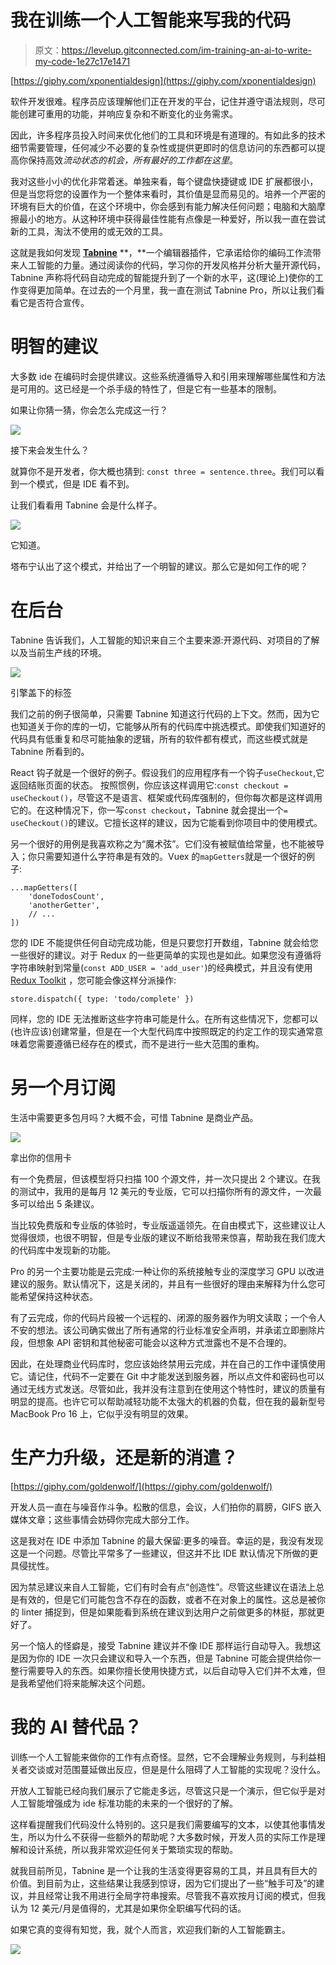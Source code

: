# 我在训练一个人工智能来写我的代码

> 原文：<https://levelup.gitconnected.com/im-training-an-ai-to-write-my-code-1e27c17e1471>

[https://giphy.com/xponentialdesign](https://giphy.com/xponentialdesign)

软件开发很难。程序员应该理解他们正在开发的平台，记住并遵守语法规则，尽可能创建可重用的功能，并响应复杂和不断变化的业务需求。

因此，许多程序员投入时间来优化他们的工具和环境是有道理的。有如此多的技术细节需要管理，任何减少不必要的复杂性或提供更即时的信息访问的东西都可以提高你保持高效*流动状态的机会，所有最好的工作都在这里*。

我对这些小小的优化非常着迷。单独来看，每个键盘快捷键或 IDE 扩展都很小，但是当您将您的设置作为一个整体来看时，其价值是显而易见的。培养一个严密的环境有巨大的价值，在这个环境中，你会感到有能力解决任何问题；电脑和大脑摩擦最小的地方。从这种环境中获得最佳性能有点像是一种爱好，所以我一直在尝试新的工具，淘汰不使用的或无效的工具。

这就是我如何发现 [**Tabnine**](https://www.tabnine.com/) **，**一个编辑器插件，它承诺给你的编码工作流带来人工智能的力量。通过阅读你的代码，学习你的开发风格并分析大量开源代码，Tabnine 声称将代码自动完成的智能提升到了一个新的水平，这(理论上)使你的工作变得更加简单。在过去的一个月里，我一直在测试 Tabnine Pro，所以让我们看看它是否符合宣传。

# 明智的建议

大多数 ide 在编码时会提供建议。这些系统遵循导入和引用来理解哪些属性和方法是可用的。这已经是一个杀手级的特性了，但是它有一些基本的限制。

如果让你猜一猜，你会怎么完成这一行？

![](img/b84e4c52627a314d1111abd644922f8b.png)

接下来会发生什么？

就算你不是开发者，你大概也猜到:
`const three = sentence.three`。我们可以看到一个模式，但是 IDE 看不到。

让我们看看用 Tabnine 会是什么样子。

![](img/b7d410b7b363503c84a74e094d9e0cb7.png)

它知道。

塔布宁认出了这个模式，并给出了一个明智的建议。那么它是如何工作的呢？

# 在后台

Tabnine 告诉我们，人工智能的知识来自三个主要来源:开源代码、对项目的了解以及当前生产线的环境。

![](img/1b142dbb9b4a107ea868fe071ae21ff9.png)

引擎盖下的标签

我们之前的例子很简单，只需要 Tabnine 知道这行代码的上下文。然而，因为它也知道关于你的库的一切，它能够从所有的代码库中挑选模式。即使我们知道好的代码具有低重复和尽可能抽象的逻辑，所有的软件都有模式，而这些模式就是 Tabnine 所看到的。

React 钩子就是一个很好的例子。假设我们的应用程序有一个钩子`useCheckout`,它返回结账页面的状态。
按照惯例，你应该这样调用它:`const checkout = useCheckout()`，尽管这不是语言、框架或代码库强制的，但你每次都是这样调用它的。在这种情况下，你一写`const checkout`，Tabnine 就会提出一个`= useCheckout()`的建议。它擅长这样的建议，因为它能看到你项目中的使用模式。

另一个很好的用例是我喜欢称之为“魔术弦”。它们没有被赋值给常量，也不能被导入；你只需要知道什么字符串是有效的。Vuex 的`mapGetters`就是一个很好的例子:

```
...mapGetters([
    'doneTodosCount',
    'anotherGetter',
    // ...
])
```

您的 IDE 不能提供任何自动完成功能，但是只要您打开数组，Tabnine 就会给您一些很好的建议。对于 Redux 的一些更简单的实现也是如此。如果您没有遵循将字符串映射到常量(`const ADD_USER = 'add_user'`)的经典模式，并且没有使用 [Redux Toolkit](https://redux-toolkit.js.org/) ，您可能会像这样分派操作:

```
store.dispatch({ type: 'todo/complete' })
```

同样，您的 IDE 无法推断这些字符串可能是什么。在所有这些情况下，您都可以(也许应该)创建常量，但是在一个大型代码库中按照既定的约定工作的现实通常意味着您需要遵循已经存在的模式，而不是进行一些大范围的重构。

# 另一个月订阅

生活中需要更多包月吗？大概不会，可惜 Tabnine 是商业产品。

![](img/1c0ab99e7d2a0311465f769c60589d0d.png)

拿出你的信用卡

有一个免费层，但该模型将只扫描 100 个源文件，并一次只提出 2 个建议。在我的测试中，我用的是每月 12 美元的专业版，它可以扫描你所有的源文件，一次最多可以给出 5 条建议。

当比较免费版和专业版的体验时，专业版遥遥领先。在自由模式下，这些建议让人觉得很烦，也很不明智，但是专业版的建议不断给我带来惊喜，帮助我在我们庞大的代码库中发现新的功能。

Pro 的另一个主要功能是云完成:一种让你的系统接触专业的深度学习 GPU 以改进建议的服务。默认情况下，这是关闭的，并且有一些很好的理由来解释为什么您可能希望保持这种状态。

有了云完成，你的代码片段被一个远程的、闭源的服务器作为明文读取；一个令人不安的想法。该公司确实做出了所有通常的行业标准安全声明，并承诺立即删除片段，但想象 API 密钥和其他秘密可能会以这种方式泄露也不是不合理的。

因此，在处理商业代码库时，您应该始终禁用云完成，并在自己的工作中谨慎使用它。请记住，代码不一定要在 Git 中才能发送到服务器，所以点文件和密码也可以通过无线方式发送。尽管如此，我并没有注意到在使用这个特性时，建议的质量有明显的提高。也许它可以帮助减轻功能不太强大的机器的负载，但在我的最新型号 MacBook Pro 16 上，它似乎没有明显的效果。

# 生产力升级，还是新的消遣？

[https://giphy.com/goldenwolf/](https://giphy.com/goldenwolf/)

开发人员一直在与噪音作斗争。松散的信息，会议，人们拍你的肩膀，GIFS 嵌入媒体文章；这些事情会妨碍你完成大部分工作。

这是我对在 IDE 中添加 Tabnine 的最大保留:更多的噪音。幸运的是，我没有发现这是一个问题。尽管比平常多了一些建议，但这并不比 IDE 默认情况下所做的更具侵扰性。

因为禁忌建议来自人工智能，它们有时会有点“创造性”。尽管这些建议在语法上总是有效的，但是它们可能包含不存在的函数，或者不在对象上的属性。这总是被你的 linter 捕捉到，但是如果能看到系统在建议到达用户之前做更多的林挺，那就更好了。

另一个恼人的怪癖是，接受 Tabnine 建议并不像 IDE 那样运行自动导入。我想这是因为你的 IDE 一次只会建议和导入一个东西，但是 Tabnine 可能会提供给你一整行需要导入的东西。如果你擅长使用快捷方式，以后自动导入它们并不太难，但是我希望他们将来能解决这个问题。

# 我的 AI 替代品？

训练一个人工智能来做你的工作有点奇怪。显然，它不会理解业务规则，与利益相关者交谈或对范围蔓延做出反应，但是是什么阻碍了人工智能的实现呢？没什么。

开放人工智能已经向我们展示了它能走多远，尽管这只是一个演示，但它似乎是对人工智能增强成为 ide 标准功能的未来的一个很好的了解。

这样看提醒我们代码没什么特别的。这只是我们需要编写的文本，以使其他事情发生，所以为什么不获得一些额外的帮助呢？大多数时候，开发人员的实际工作是理解和设计系统，所以我非常欢迎任何关于繁琐实现的帮助。

就我目前所见，Tabnine 是一个让我的生活变得更容易的工具，并且具有巨大的价值。到目前为止，这些结果让我感到惊讶，因为它们提出了一些“触手可及”的建议，并且经常让我不用进行全局字符串搜索。尽管我不喜欢按月订阅的模式，但我认为 12 美元/月是值得的，尤其是如果你全职编写代码的话。

如果它真的变得有知觉，我，就个人而言，欢迎我们新的人工智能霸主。

![](img/27c17e7ed705ea6e62b650e3d865460a.png)